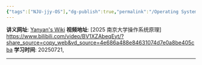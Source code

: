 ```yaml
---
{"tags":["NJU-jjy-OS"],"dg-publish":true,"permalink":"/Operating System/NJU OS Operating System Design and Implementation/Lecture 01 绪论 AI时代的操作系统课/","dgPassFrontmatter":true,"noteIcon":"","created":"2025-07-21T16:05:10.866+08:00","updated":"2025-07-21T16:10:42.307+08:00"}
---
```


**讲义网址**: [Yanyan's Wiki](https://jyywiki.cn/OS/2025/lect1.md)
**视频地址**: [2025 南京大学操作系统原理] https://www.bilibili.com/video/BV1XZAbeqEyt/?share_source=copy_web&vd_source=4e686a488e84631074d7e0a8be405cba
**学习时间**: 20250721, 

---
